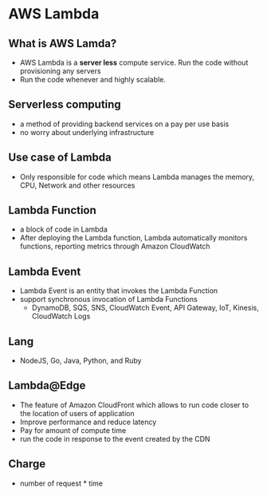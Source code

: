 # AWS Lambda
## What is AWS Lamda?
- AWS Lambda is a **server less** compute service. Run the code without provisioning any servers
- Run the code whenever and highly scalable. 

## Serverless computing
- a method of providing backend services on a pay per use basis
- no worry about underlying infrastructure

## Use case of Lambda
- Only responsible for code which means Lambda manages the memory, CPU, Network and other resources

## Lambda Function
- a block of code in Lambda
- After deploying the Lambda function, Lambda automatically monitors functions, reporting metrics through Amazon CloudWatch

## Lambda Event
- Lambda Event is an entity that invokes the Lambda Function
- support synchronous invocation of Lambda Functions
    - DynamoDB, SQS, SNS, CloudWatch Event, API Gateway, IoT, Kinesis, CloudWatch Logs

## Lang
- NodeJS, Go, Java, Python, and Ruby

## Lambda@Edge
- The feature of Amazon CloudFront which allows to run code closer to the location of users of application
- Improve performance and reduce latency
- Pay for amount of compute time
- run the code in response to the event created by the CDN

## Charge
- number of request * time
